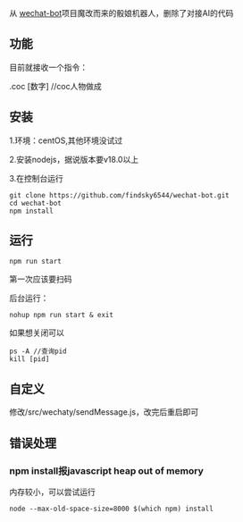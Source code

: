 从 [wechat-bot](https://github.com/wangrongding/wechat-bot)项目魔改而来的骰娘机器人，删除了对接AI的代码

## 功能
目前就接收一个指令：

.coc [数字] //coc人物做成


## 安装
1.环境：centOS,其他环境没试过

2.安装nodejs，据说版本要v18.0以上

3.在控制台运行
```
git clone https://github.com/findsky6544/wechat-bot.git
cd wechat-bot
npm install
```

## 运行
```
npm run start
```
第一次应该要扫码

后台运行：
```
nohup npm run start & exit
```
如果想关闭可以
```
ps -A //查询pid
kill [pid]
```

## 自定义
修改/src/wechaty/sendMessage.js，改完后重启即可

## 错误处理
### npm install报javascript heap out of memory
内存较小，可以尝试运行
```
node --max-old-space-size=8000 $(which npm) install
```

